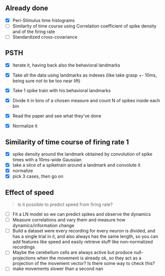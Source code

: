 ## Already done

- [x] Peri-Stimulus time histograms
- [ ] Similarity of time course using Correlation coefficient of spike density and of the firing rate
- [ ] Standardized cross-covariance

## PSTH

- [x] Iterate it, having back also the behavioral landmarks
- [x] Take all the data using landmarks as indexes (like take grasp +- 10ms, being sure not to be too near lift)
- [x] Take 1 spike train with his behavioral landmarks
- [x] Divide it in bins of a chosen measure and count N of spikes inside each bin
- [x] Read the paper and see what they've done
- [x] Normalize it


## Similarity of time course of firing rate 1

- [x] spike density around the landmark obtained by convolution of spike times with a 10ms-wide Gaussian
- [x] take a slice of a spiketrain around a landmark and convolute it
- [x] normalize
- [x] pick 3 cases, then go on

## Effect of speed

> Is it possible to predict speed from firing rate?

- [ ] Fit a LN model so we can predict spikes and observe the dynamics
- [ ] Measure correlations and vary them and measure how dynamics/information change
- [ ] Build a dataset were every recording for every neuron is divided, and has a single trial in it, and also always has the same length, so you can add features like speed and easily retrieve stuff like non-normalized recordings
- [ ] Maybe the cerebellum cells are always active but produce null-projections when the movement is already ok, so they act as a projection of the movement vector? Is there some way to check this?
- [ ] make movements slower than a second nan
